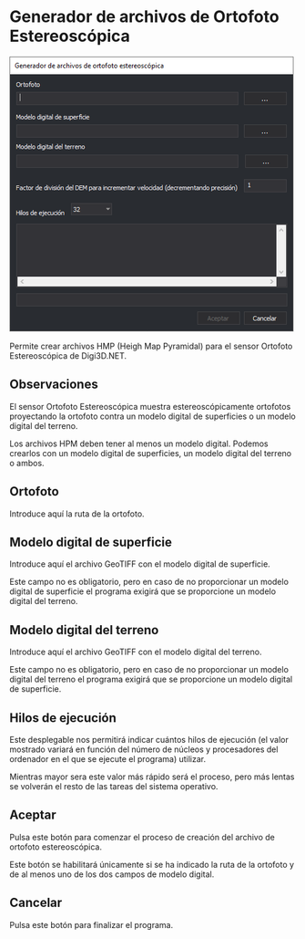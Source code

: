 # Generador de archivos de Ortofoto Estereoscópica

![Generador de archivos de ortofoto estereoscópica](../../.gitbook/assets/GeneradorArchivosOrtofotoEstereoscopica.PNG)

Permite crear archivos HMP (Heigh Map Pyramidal) para el sensor Ortofoto Estereoscópica de Digi3D.NET.

## Observaciones

El sensor Ortofoto Estereoscópica muestra estereoscópicamente ortofotos proyectando la ortofoto contra un modelo digital de superficies o un modelo digital del terreno.

Los archivos HPM deben tener al menos un modelo digital. Podemos crearlos con un modelo digital de superficies, un modelo digital del terreno o ambos. 

## Ortofoto

Introduce aquí la ruta de la ortofoto.

## Modelo digital de superficie

Introduce aquí el archivo GeoTIFF con el modelo digital de superficie.

Este campo no es obligatorio, pero en caso de no proporcionar un modelo digital de superficie el programa exigirá que se proporcione un modelo digital del terreno.

## Modelo digital del terreno

Introduce aquí el archivo GeoTIFF con el modelo digital del terreno.

Este campo no es obligatorio, pero en caso de no proporcionar un modelo digital del terreno el programa exigirá que se proporcione un modelo digital de superficie.

## Hilos de ejecución

Este desplegable nos permitirá indicar cuántos hilos de ejecución (el valor mostrado variará en función del número de núcleos y procesadores del ordenador en el que se ejecute el programa) utilizar. 

Mientras mayor sera este valor más rápido será el proceso, pero más lentas se volverán el resto de las tareas del sistema operativo.

## Aceptar

Pulsa este botón para comenzar el proceso de creación del archivo de ortofoto estereoscópica.

Este botón se habilitará únicamente si se ha indicado la ruta de la ortofoto y de al menos uno de los dos campos de modelo digital.

## Cancelar

Pulsa este botón para finalizar el programa.

